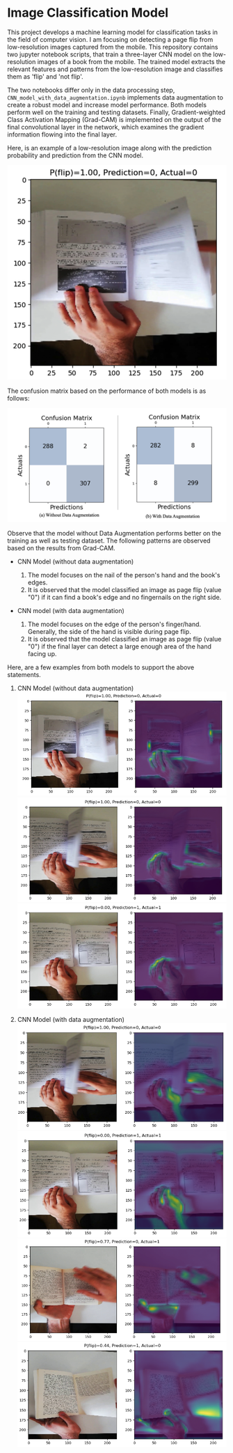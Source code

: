 # Image Classification Model

This project develops a machine learning model for classification tasks in the field of computer vision. I am focusing on detecting a page flip from low-resolution images captured from the mobile. This repository contains two jupyter notebook scripts, that train a three-layer CNN model on the low-resolution images of a book from the mobile. The trained model extracts the relevant features and patterns from the low-resolution image and classifies them as 'flip' and 'not flip'.

The two notebooks differ only in the data processing step, `CNN_model_with_data_augmentation.ipynb` implements data augmentation to create a robust model and increase model performance. Both models perform well on the training and testing datasets. Finally, Gradient-weighted Class Activation Mapping (Grad-CAM) is implemented on the output of the final convolutional layer in the network, which examines the gradient information flowing into the final layer.

Here, is an example of a low-resolution image along with the prediction probability and prediction from the CNN model.

![PredictionExample](https://github.com/mohitcek/MonReader/blob/main/figures/Prediction%20Example.png)

The confusion matrix based on the performance of both models is as follows:

![ConfusionMatrix](https://github.com/mohitcek/MonReader/blob/main/figures/CM.png)

Observe that the model without Data Augmentation performs better on the training as well as testing dataset. The following patterns are observed based on the results from Grad-CAM.
- CNN Model (without data augmentation)
  1. The model focuses on the nail of the person's hand and the book's edges.
  2. It is observed that the model classified an image as page flip (value "0") if it can find a book's edge and no fingernails on the right side.
 
- CNN model (with data augmentation)
  1. The model focuses on the edge of the person's finger/hand. Generally, the side of the hand is visible during page flip.
  2. It is observed that the model classified an image as page flip (value "0") if the final layer can detect a large enough area of the hand facing up.

 Here, are a few examples from both models to support the above statements.

1. CNN Model (without data augmentation)
 ![Case0Example1](https://github.com/mohitcek/MonReader/blob/main/figures/Case0_example1.png)
 ![Case0Example2](https://github.com/mohitcek/MonReader/blob/main/figures/Case0_example2.png)
 ![Case0Example3](https://github.com/mohitcek/MonReader/blob/main/figures/Case0_example3.png)

2. CNN Model (with data augmentation)
 ![Case1Example1](https://github.com/mohitcek/MonReader/blob/main/figures/Case1_example1.png)
 ![Case1Example2](https://github.com/mohitcek/MonReader/blob/main/figures/Case1_example2.png)
 ![Case1Example3](https://github.com/mohitcek/MonReader/blob/main/figures/case1_example3.png)
 ![Case1Example4](https://github.com/mohitcek/MonReader/blob/main/figures/case1_example4.png)
